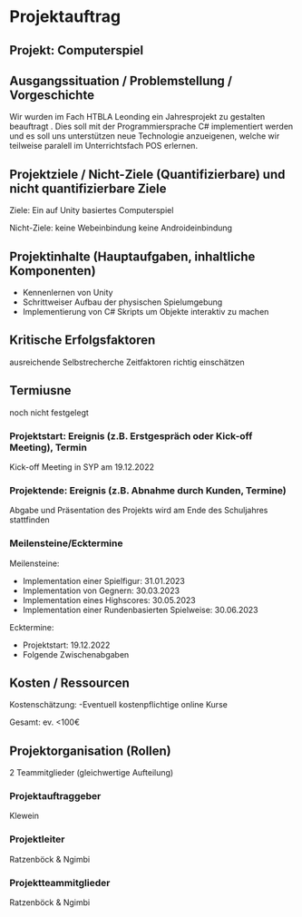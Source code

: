 # Projektauftrag
## Projekt: Computerspiel
## Ausgangssituation / Problemstellung / Vorgeschichte 
Wir wurden im Fach HTBLA Leonding ein Jahresprojekt zu gestalten beauftragt . 
Dies soll mit der Programmiersprache C# implementiert werden und es soll uns unterstützen neue Technologie anzueigenen, welche wir teilweise paralell im Unterrichtsfach POS erlernen.

## Projektziele / Nicht-Ziele (Quantifizierbare) und nicht quantifizierbare Ziele 
Ziele: Ein auf Unity basiertes Computerspiel 
       
       
Nicht-Ziele: keine Webeinbindung
             keine Androideinbindung

## Projektinhalte (Hauptaufgaben, inhaltliche Komponenten)
- Kennenlernen von Unity
- Schrittweiser Aufbau der physischen Spielumgebung
- Implementierung von C# Skripts um Objekte interaktiv zu machen

 
## Kritische Erfolgsfaktoren 
ausreichende Selbstrecherche
Zeitfaktoren richtig einschätzen

## Termiusne 
noch nicht festgelegt

### Projektstart: Ereignis (z.B. Erstgespräch oder Kick-off Meeting), Termin 
Kick-off Meeting in SYP am 19.12.2022

### Projektende: Ereignis (z.B. Abnahme durch Kunden, Termine)
Abgabe und Präsentation des Projekts wird am Ende des Schuljahres stattfinden

### Meilensteine/Ecktermine 
Meilensteine: 
- Implementation einer Spielfigur:                       31.01.2023
- Implementation von Gegnern:                            30.03.2023
- Implementation eines Highscores:                       30.05.2023
- Implementation einer Rundenbasierten Spielweise:       30.06.2023

Ecktermine: 
- Projektstart: 19.12.2022
- Folgende Zwischenabgaben

## Kosten / Ressourcen 
Kostenschätzung:
-Eventuell kostenpflichtige online Kurse

Gesamt: ev. <100€
 
## Projektorganisation (Rollen) 
2 Teammitglieder (gleichwertige Aufteilung)

### Projektauftraggeber
Klewein

### Projektleiter 
Ratzenböck & Ngimbi

### Projektteammitglieder
Ratzenböck & Ngimbi
